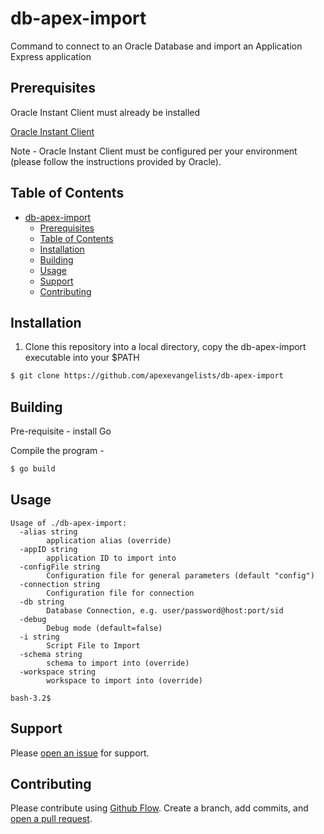 # db-apex-import

Command to connect to an Oracle Database and import an Application Express application

## Prerequisites

Oracle Instant Client must already be installed

[Oracle Instant Client](https://www.oracle.com/database/technologies/instant-client.html)

Note - Oracle Instant Client must be configured per your environment (please follow the instructions provided by Oracle).

## Table of Contents

- [db-apex-import](#db-apex-import)
  - [Prerequisites](#Prerequisites)
  - [Table of Contents](#Table-of-Contents)
  - [Installation](#Installation)
  - [Building](#Building)
  - [Usage](#Usage)
  - [Support](#Support)
  - [Contributing](#Contributing)

## Installation

1) Clone this repository into a local directory, copy the db-apex-import executable into your $PATH

```bash
$ git clone https://github.com/apexevangelists/db-apex-import
```

## Building

Pre-requisite - install Go

Compile the program -

```bash
$ go build
```

## Usage

```bash-3.2$ ./db-apex-import -h
Usage of ./db-apex-import:
  -alias string
    	application alias (override)
  -appID string
    	application ID to import into
  -configFile string
    	Configuration file for general parameters (default "config")
  -connection string
    	Configuration file for connection
  -db string
    	Database Connection, e.g. user/password@host:port/sid
  -debug
    	Debug mode (default=false)
  -i string
    	Script File to Import
  -schema string
    	schema to import into (override)
  -workspace string
    	workspace to import into (override)

bash-3.2$
```

## Support

Please [open an issue](https://github.com/apexevangelists/db-apex-import/issues/new) for support.

## Contributing

Please contribute using [Github Flow](https://guides.github.com/introduction/flow/). Create a branch, add commits, and [open a pull request](https://github.com/apexevangelists/db-apex-import/compare).